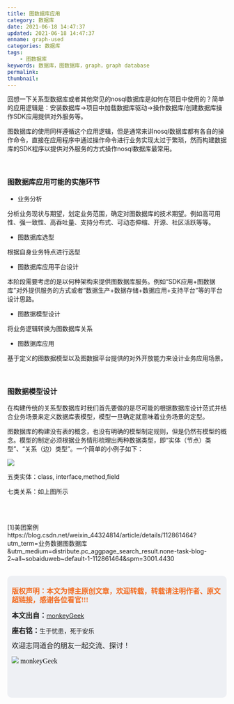 ```yaml
---
title: 图数据库应用
category: 数据库
date: 2021-06-18 14:47:37
updated: 2021-06-18 14:47:37
enname: graph-used
categories: 数据库
tags:
	- 图数据库
keywords: 数据库，图数据库，graph，graph database
permalink:
thumbnail:
---
```


回想一下关系型数据库或者其他常见的nosql数据库是如何在项目中使用的？简单的应用逻辑是：安装数据库->项目中加载数据库驱动->操作数据库/创建数据库操作SDK应用提供对外服务等。<!--more-->

图数据库的使用同样遵循这个应用逻辑，但是通常来讲nosql数据库都有各自的操作命令，直接在应用程序中通过操作命令进行业务实现太过于繁琐，然而构建数据库的SDK程序以提供对外服务的方式操作nosql数据库最常用。



</br>

### 图数据库应用可能的实施环节

- 业务分析

分析业务现状与期望，划定业务范围，确定对图数据库的技术期望。例如高可用性、强一致性、高吞吐量、支持分布式、可动态伸缩、开源、社区活跃等等。

- 图数据库选型

根据自身业务特点进行选型

- 图数据库应用平台设计

本阶段需要考虑的是以何种架构来提供图数据库服务。例如“SDK应用+图数据库”对外提供服务的方式或者“数据生产+数据存储+数据应用+支持平台”等的平台设计思路。

- 图数据模型设计

将业务逻辑转换为图数据库关系

- 图数据库应用

基于定义的图数据模型以及图数据平台提供的对外开放能力来设计业务应用场景。



</br>

### 图数据模型设计

在构建传统的关系型数据库时我们首先要做的是尽可能的根据数据库设计范式并结合业务场景来定义数据库表模型，模型一旦确定就意味着业务场景的定型。

图数据库的构建没有表的概念，也没有明确的模型制定规则，但是仍然有模型的概念。模型的制定必须根据业务情形梳理出两种数据类型，即“实体（节点）类型”、“关系（边）类型”。一个简单的小例子如下：

![](../../../../image/graphdb-demo.png)

五类实体：class, interface,method,field

七类关系：如上图所示



</br>

</br>

[1]美团案例https://blog.csdn.net/weixin_44324814/article/details/112861464?utm_term=业务数据图数据库&utm_medium=distribute.pc_aggpage_search_result.none-task-blog-2~all~sobaiduweb~default-1-112861464&spm=3001.4430

</br>

<script>
var _hmt = _hmt || [];
(function() {
  var hm = document.createElement("script");
  hm.src = "https://hm.baidu.com/hm.js?2f798e6b269c8a40f12bef25d7f1876d";
  var s = document.getElementsByTagName("script")[0]; 
  s.parentNode.insertBefore(hm, s);
})();
</script>

<div style="height:260px; background-color:rgb(238,240,244); padding:10px;border-radius:10px;">
    <p style="color:#f36c21;font:bold 16px/20px 'kaiTi';">
      版权声明：本文为博主原创文章，欢迎转载，转载请注明作者、原文超链接，感谢各位看官!!!
    </p>
    <p>
      <span style="font:bold 16px/20px 'kaiTi';">本文出自：</span><a href="https://monkeyGeek369.github.io">monkeyGeek</a> 
    </p>
    <p>
      <span style="font:bold 16px/20px 'kaiTi';">座右铭：</span><span>生于忧患，死于安乐</span> 
    </p>
    <p>
      <span style="font:16px/20px 'kaiTi';">欢迎志同道合的朋友一起交流、探讨！</span> 
    </p>
    <img style="height:auto; width:auto;flot:left;" src="../../../../image/monkey64.png" /><span style="font:16px/20px 'kaiTi';flot:left;">   monkeyGeek</span>


